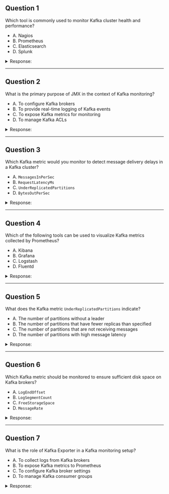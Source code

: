 ## Question 1

Which tool is commonly used to monitor Kafka cluster health and performance?

* A. Nagios
* B. Prometheus
* C. Elasticsearch
* D. Splunk

<details><summary>Response:</summary>

**Answer:** B

**Explanation:**
Prometheus is widely used for monitoring Kafka cluster health and performance. It collects metrics from Kafka brokers, producers, and consumers, and stores them in a time-series database. Prometheus can be used with Grafana for visualizing these metrics.

* A, C, and D are incorrect because while Nagios, Elasticsearch, and Splunk can be used for monitoring and logging, Prometheus is more specialized for metrics collection and monitoring.

</details>

---

## Question 2

What is the primary purpose of JMX in the context of Kafka monitoring?

* A. To configure Kafka brokers
* B. To provide real-time logging of Kafka events
* C. To expose Kafka metrics for monitoring
* D. To manage Kafka ACLs

<details><summary>Response:</summary>

**Answer:** C

**Explanation:**
JMX (Java Management Extensions) is used to expose Kafka metrics for monitoring. Kafka brokers expose various metrics (such as broker metrics, topic metrics, and consumer group metrics) through JMX, which can be collected and monitored by tools like Prometheus.

* A is incorrect because JMX is not used for configuring Kafka brokers.
* B is incorrect because JMX is not primarily used for real-time logging.
* D is incorrect because JMX does not manage Kafka ACLs.

</details>

---

## Question 3

Which Kafka metric would you monitor to detect message delivery delays in a Kafka cluster?

* A. `MessagesInPerSec`
* B. `RequestLatencyMs`
* C. `UnderReplicatedPartitions`
* D. `BytesOutPerSec`

<details><summary>Response:</summary>

**Answer:** B

**Explanation:**
`RequestLatencyMs` is the Kafka metric that indicates the latency of requests. Monitoring this metric can help detect message delivery delays in a Kafka cluster.

* A, C, and D are incorrect because they measure different aspects:

    * `MessagesInPerSec` measures the rate of messages being produced,
    * `UnderReplicatedPartitions` indicates partition replication issues,
    * `BytesOutPerSec` measures the rate of bytes being consumed.

</details>

---

## Question 4

Which of the following tools can be used to visualize Kafka metrics collected by Prometheus?

* A. Kibana
* B. Grafana
* C. Logstash
* D. Fluentd

<details><summary>Response:</summary>

**Answer:** B

**Explanation:**
Grafana is a popular tool used to visualize metrics collected by Prometheus. It can create dashboards to monitor Kafka metrics and provide insights into cluster performance.

* A, C, and D are incorrect:

    * Kibana is used for visualizing data from Elasticsearch,
    * Logstash and Fluentd are used for log processing, not metric visualization.

</details>

---

## Question 5

What does the Kafka metric `UnderReplicatedPartitions` indicate?

* A. The number of partitions without a leader
* B. The number of partitions that have fewer replicas than specified
* C. The number of partitions that are not receiving messages
* D. The number of partitions with high message latency

<details><summary>Response:</summary>

**Answer:** B

**Explanation:**
The `UnderReplicatedPartitions` metric indicates the number of partitions that have fewer replicas than specified in their replication factor. This metric helps identify potential data reliability issues in the Kafka cluster.

* A, C, and D are incorrect because they describe different aspects of Kafka partition health and performance.

</details>

---

## Question 6

Which Kafka metric should be monitored to ensure sufficient disk space on Kafka brokers?

* A. `LogEndOffset`
* B. `LogSegmentCount`
* C. `FreeStorageSpace`
* D. `MessageRate`

<details><summary>Response:</summary>

**Answer:** C

**Explanation:**
The `FreeStorageSpace` metric should be monitored to ensure that Kafka brokers have sufficient disk space. This metric helps prevent disk-related issues that can affect Kafka performance and stability.

* A, B, and D are incorrect because they measure different aspects of Kafka performance and health, not disk space availability.

</details>

---

## Question 7

What is the role of Kafka Exporter in a Kafka monitoring setup?

* A. To collect logs from Kafka brokers
* B. To expose Kafka metrics to Prometheus
* C. To configure Kafka broker settings
* D. To manage Kafka consumer groups

<details><summary>Response:</summary>

**Answer:** B

**Explanation:**
Kafka Exporter is used to expose Kafka metrics to Prometheus. It collects metrics from Kafka brokers and provides them in a format that Prometheus can scrape and store for monitoring purposes.

* A, C, and D are incorrect because Kafka Exporter does not collect logs, configure broker settings, or manage consumer groups.

</details>
